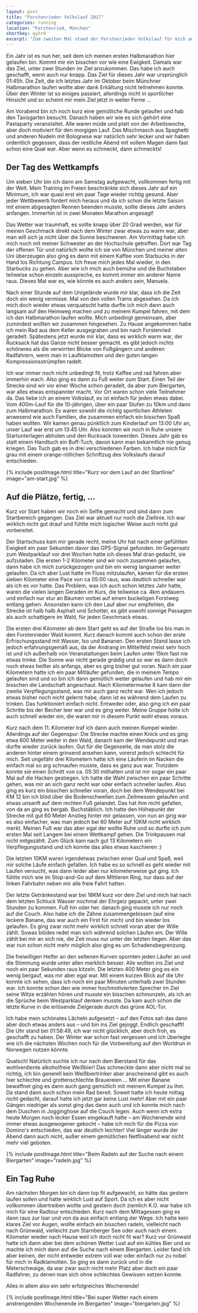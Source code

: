 ```yaml
---
layout: post
title: "Forstenrieder Volkslauf 2017"
categories: running
location: "Forstenried, München"
shortkey: qyhr0
excerpt: "Zum zweiten Mal stand der Forstenrieder Volkslauf für mich an. Der Lauf, bei dem ich vor einem Jahr mein Halbmarathon-Debüt absolvierte. Seit dem ist viel passiert, aber der Winter war lang, ich war quasi durchgehend erkältet und so war es doch eine Herausforderung, die Zeit des letzten Jahres zu überbieten."
---
```

Ein Jahr ist es nun her, seit dem ich meinen ersten Halbmarathon hier gelaufen bin. Kommt mir ein  bisschen vor wie eine Ewigkeit. Damals war das Ziel, unter zwei Stunden im Ziel anzukommen. Das habe ich auch geschafft, wenn auch nur knapp. Das Ziel für dieses Jahr war ursprünglich 01:45h. Die Zeit, die ich letztes Jahr im Oktober beim Münchner Halbmarathon laufen wollte aber dank Erkältung nicht teilnehmen konnte. Über den Winter ist so einiges passiert, allerdings nicht in sportlicher Hinsicht und  so  scheint mir mein Ziel jetzt in weiter Ferne ...

Am Vorabend bin ich noch kurz eine gemütliche Runde gelaufen und hab den Taxisgarten besucht. Danach haben wir wie es sich gehört eine Pastaparty veranstaltet. Alle waren müde und platt von der Arbeitswoche, aber doch motiviert für den morgigen Lauf. Das Mischmasch aus Spaghetti und anderen Nudeln mit Bolognese war natürlich sehr lecker und wir haben ordentlich gegessen, dass der restliche Abend mit vollem Magen dann fast schon eine Qual war. Aber wenn es schmeckt, dann schmeckts!

## Der Tag des Wettkampfs

Um sieben Uhr bin ich dann am Samstag aufgewacht, vollkommen fertig mit der Welt. Mein Training im Freien beschränkte sich dieses Jahr auf ein Minimum, ich war quasi erst ein paar Tage wieder richtig gesund. Aber jeder Wettbewerb fordert mich heraus und da ich schon die letzte Saison mit einem abgesagten Rennen beenden musste, sollte dieses Jahr anders anfangen. Immerhin ist in zwei Monaten  Marathon angesagt!

Das Wetter war traumhaft, es sollte knapp über 20 Grad werden, war für meinen Geschmack direkt nach dem Winter zwar etwas zu warm war, aber man will sich ja nicht über die Sonne beschweren. Am Vormittag habe ich mich noch mit meiner Schwester an der Hochschule getroffen. Dort war Tag der offenen Tür und natürlich wollte ich sie von München und meiner alten Uni überzeugen also ging es dann mit einem Kaffee vom Starbucks in der Hand los Richtung Campus. Ich freue mich jedes Mal wieder, in den Starbucks zu gehen. Aber wie ich mich auch bemühe und die Buchstaben teilweise schon einzeln ausspreche, es kommt immer ein anderer Name raus. Dieses Mal war es, wie könnte es auch anders sein, Manuela. 

Nach einer Stunde auf dem Unigelände wurde mir klar, dass ich die Zeit doch ein wenig vermisse. Mal von den vollen Trams abgesehen. Da ich mich doch wieder etwas verquatscht hatte durfte ich mich dann auch langsam auf den Heimweg machen und zu meinem Kumpel fahren, mit dem ich den Halbmarathon laufen wollte. Mich unbedingt gemeinsam, aber zumindest wollten wir zusammen hingesehen. Zu Hause angekommen habe ich mein Rad aus dem Keller ausgegraben und bin nach Forstenried geradelt. Spätestens jetzt wurde mir klar, dass es wirklich warm war, der Rucksack hat das Ganze nicht besser gemacht. es gibt jedoch nichts schöneres als die verwirrten Blicke von Fußgängern und anderen Radfahrern, wenn man in Laufklamotten und den guten langen Kompressionsstrümpfen radelt.

Ich war immer noch nicht unbedingt fit, trotz Kaffee und rad fahren aber immerhin wach. Also ging es dann zu Fuß weiter zum Start. Einen Teil der Strecke sind wir vor einer Woche schon geradelt, da aber zum Biergarten, war alles etwas entspannter macht. Vor Ort waren schon viele Teilnehmer da. Das liebe ich an einem Volkslauf, es ist einfach für jeden etwas dabei. Vom 400m-Lauf für die 10-jährigen, über ein paar Stufen zu 10km und dann zum Halbmarathon. Es waren sowohl die richtig sportlichen Athleten anwesend wie auch Familien, die zusammen einfach ein bisschen Spaß haben wollten. Wir kamen genau pünktlich zum Kinderlauf um 13:00 Uhr an, unser Lauf war erst um 13:45 Uhr. Also konnten wir noch in Ruhe unsere Startunterlagen abholen und den Rucksack loswerden. Dieses Jahr gab es statt einem Handtuch ein Buff-Tuch, davon kann man bekanntlich nie genug kriegen. Das Tuch gab es in drei verschiedenen Farben. Ich habe mich für grau mit einem orange-rötlichen Schriftzug des Volkslaufs darauf entschieden.

{% include postImage.html title="Kurz vor dem Lauf an der Startlinie" image="am-start.jpg" %}

## Auf die Plätze, fertig, ...

Kurz vor Start haben wir noch ein Selfie gemacht und sind dann zum Startbereich gegangen. Das Ziel war aktuell nur noch die Ziellinie. Ich war wirklich nicht gut drauf und fühlte mich logischer Weise auch nicht gut vorbereitet.

Der Startschuss kam mir gerade recht, meine Uhr hat nach einer gefühlten Ewigkeit ein paar Sekunden davor das GPS-Signal gefunden. Im Gegensatz zum Westparklauf vor drei Wochen hatte ich dieses Mal dran gedacht, sie aufzuladen. Die ersten 1-2 Kilometer sind wir noch zusammen gelaufen, dann habe ich mich zurückgezogen und bin ein wenig langsamer weiter gelaufen. Da ich aber Lust hatte im Fluss mitzulaufen, kamen für die ersten sieben Kilometer eine Pace von ca 05:00 raus, was deutlich schneller war als ich es vor hatte. Das Problem, was ich auch schon letztes Jahr hatte, waren die vielen langen Geraden im Kurs, die teilweise ca. 4km andauern und einfach nur stur an Bäumen vorbei auf einem buckeligen Forstweg entlang gehen. Ansonsten kann ich den Lauf aber nur empfehlen, die Strecke ist halb halb Asphalt und Schotter, es gibt sowohl sonnige Passagen als auch schattigere im Wald, für jeden Geschmack etwas.

Die ersten drei Kilometer ab dem Start geht es auf der Straße los bis man in den Forstenrieder Wald kommt. Kurz danach kommt auch schon der erste Erfrischungsstand mit Wasser, Iso und Bananen. Den ersten Stand lasse ich jedoch erfahrungsgemäß aus, da der Andrang im Mittelfeld meist sehr hoch ist und ich außerhalb von Veranstaltungen beim Laufen unter 15km fast nie etwas trinke. Die Sonne war nicht gerade gnädig und so war es dann doch noch etwas heißer als anfangs, aber es ging bisher gut voran. Nach ein paar Kilometern hatte ich ein paar Mitläufer gefunden, die in meinem Tempo gelaufen sind und so bin ich dann gemütlich weiter gelaufen und hab mir ein bisschen die Landschaft angeschaut. Nach Kilometermarke 8 kam dann der zweite Verpflegungsstand, was mir auch ganz recht war. Wen ich jedoch etwas bisher noch nicht gelernt habe, dann ist es während dem Laufen zu trinken. Das  funktioniert einfach nicht. Entweder oder, also ging ich ein paar Schritte bis der Becher leer war und es ging weiter.  Meine Gruppe holte ich auch schnell wieder ein, die waren mir in diesem Punkt wohl etwas voraus.

Kurz nach dem 11. Kilometer traf ich dann auch meinen Kumpel wieder. Allerdings auf der Gegenspur: Die Strecke machte einen Knick und es ging etwa 600 Meter weiter in den Wald, danach kam der Wendepunkt und man durfte wieder zurück laufen. Gut für die Gegenseite, da man stolz die anderen hinter einem grinsend ansehen kann, vorerst jedoch schlecht für mich. Seit ungefähr drei Kilometern hatte ich eine Läuferin im Nacken die einfach mal so arg schnaufen musste, dass es ganz aus war. Trotzdem konnte sie einen Schnitt von ca. 05:30 mithalten und ist mir sogar ein paar Mal auf die Hacken gestiegen. Ich hatte die Wahl zwischen ein paar Schritte gehen, was mir an sich ganz recht war oder einfach schneller  laufen. Also ging es kurz ein bisschen schneller voran, doch bei dem Wendepunkt bei KM 12 bin ich blöd über die Bodenschwellen zum Zeitmessen gelaufen und etwas unsanft auf dem rechten Fuß gelandet. Das hat ihm nicht gefallen, von da an ging es bergab. Buchstäblich. Ich hatte den Höhepunkt der Strecke mit gut 60 Meter Anstieg hinter mir gelassen, von nun an ging war es also einfacher, was man jedoch bei 60 Meter auf 10KM nicht wirklich merkt. Meinen Fuß war das aber egal der wollte Ruhe und so durfte ich zum ersten Mal seit Langem bei einem Wettkampf gehen. Die Trinkpausen mal nicht mitgezählt. Zum Glück kam nach gut 13 Kilometern ein Verpflegungsstand und ich konnte das alles etwas kaschieren :)

Die letzten 10KM waren irgendetwas zwischen einer Qual und Spaß, weil mir solche Läufe einfach gefallen. Ich habe es so schnell es geht wieder mit Laufen versucht, was dann leider aber nur kilometerweise gut ging. Ich fühlte mich wie im Stop-and-Go auf dem MIttleren Ring, nur dass auf der linken Fahrbahn neben mir alle freie Fahrt hatten.

Der letzte Getränkestand war bei 18KM kurz vor dem Ziel und mich hat nach dem letzten Schluck Wasser nochmal der Ehrgeiz gepackt, unter zwei Stunden zu kommen. Fuß hin oder her. danach ging musste ich nur noch auf die Couch. Also habe ich die Zähne zusammengebissen (auf eine leckere Banane, das war auch ein First für mich) und bin wieder los gelaufen. Es ging zwar nicht mehr wirklich schnell voran aber der Wille zählt. Sowas blödes redet man sich während solchen Läufen ein. Der Wille zählt bei mir an sich nie, die Zeit muss nur unter der letzten liegen. Aber das war nun schon nicht mehr möglich also ging es um Schadensbegrenzung.

Die freiwilligen Helfer an den seltenen Kurven spornten jeden Läufer an und die Stimmung wurde unter allen merklich besser. Alle wollten ins Ziel und noch ein paar Sekunden raus kitzeln. Die letzten 400 Meter ging es ein wenig bergauf, was mir aber egal war. Mit einem kurzen Blick auf die Uhr konnte ich sehen, dass ich noch ein paar Minuten unterhalb zwei Stunden war. Ich konnte schon den wie immer hochmotivierten Sprecher im Ziel seine Witze erzählen hören und musste ein bisschen schmunzeln, als ich an die Sprüche beim Westparklauf denken musste. Da kam auch schon die letzte Kurve in die erlösende Zielgerade durch das grüne AOL-Tor.

Ich habe mein schönstes Lächeln aufgesetzt – auf den Fotos sah das dann aber doch etwas anders aus – und bin ins Ziel gejoggt. Endlich geschafft! Die Uhr stand bei 01:58:49, ich war nicht glücklich, aber doch froh, es geschafft zu haben. Der Winter war schon fast vergessen und ich überlegte wie ich die nächsten Wochen noch für die Vorbereitung auf den Worldrun in Norwegen nutzen könnte.

Quatsch! Natürlich suchte ich nur nach dem Bierstand für das wohlverdiente alkoholfreie Weißbier! Das schmeckte dann aber nicht mal so richtig, ich bin generell kein Weißbiertrinker aber anscheinend gibt es auch hier schlechte und grottenschlechte Brauereien ... Mit einer Banane bewaffnet ging es dann auch gang gemütlich mit meinem Kumpel zu ihm. Da stand dann auch schon mein Rad bereit. Soweit hatte ich heute mittag nicht gedacht, darauf hatte ich jetzt gar keine Lust mehr! Aber mit ein paar Gängen niedriger als sonst ging das dann auch und ich konnte mich nach dem Duschen in Jogginghose auf die Couch legen. Auch wenn ich extra heute Morgen noch lecker Essen eingekauft hatte – am Wochenende wird immer etwas ausgewogener gekocht – habe ich mich für die Pizza von Domino's entschieden, das war deutlich leichter! Viel länger wurde der Abend dann auch nicht, außer einem gemütlichen Netflixabend war nicht mehr viel geboten.

{% include postImage.html title="Beim Radeln auf der Suche nach einem Biergarten" image="radeln.jpg" %}

## Ein Tag Ruhe

Am nächsten  Morgen bin ich dann top fit aufgewacht, so hätte das gestern laufen sollen und hatte wirklich Lust auf Sport. Da ich es aber nicht vollkommen übertreiben wollte und gestern doch ziemlich K.O. war habe ich mich für eine Radtour entschieden. Kurz nach dem Mittagessen ging es dann raus zur Isar und von da aus einfach entlang der Wege. Ich hatte kein klares Ziel vor Augen, wollte einfach ein bisschen radeln, vielleicht nach nach Grünwald, vielleicht zum Starnberger See oder auch nach einem Kilometer wieder nach Hause weil ich doch nicht fit war? Kurz vor Grünwald hatte ich dann aber bei dem schönen Wetter Lust auf ein kühles Bier und so machte ich mich dann auf die Suche nach einem Biergarten. Leider fand ich aber keinen, der nicht entweder extrem voll war oder einfach nur zu nobel für mich in Radklamotten. So ging es dann zurück und in die Meterschwaige, da war zwar auch nicht mehr Platz aber doch ein paar Radfahrer, zu denen man sich ohne schlechtes Gewissen setzen konnte.

Alles in allem also ein sehr erfolgreiches Wochenende!

{% include postImage.html title="Bei super Wetter nach einem anstrengenden Wochenende im Biergarten" image="biergarten.jpg" %}


